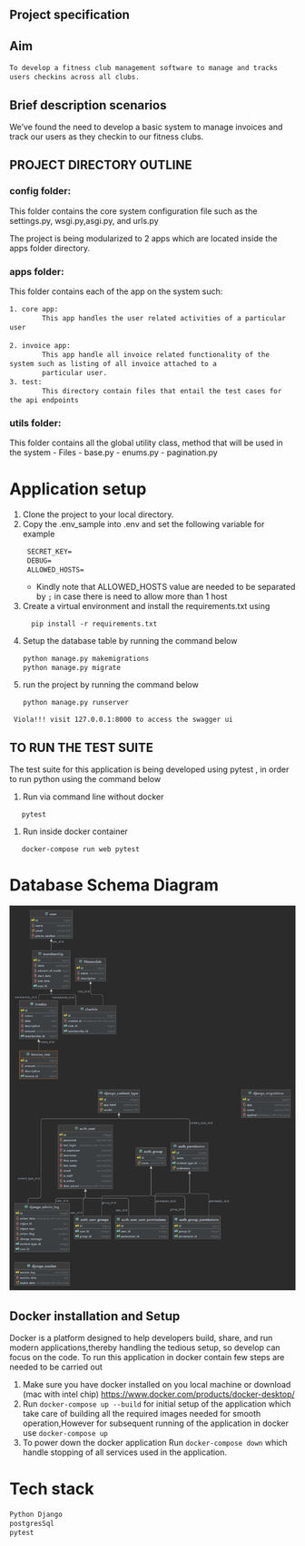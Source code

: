 ## Project specification

## Aim

    To develop a fitness club management software to manage and tracks users checkins across all clubs.

## Brief description scenarios

We’ve found the need to develop a basic system to manage invoices and track our users as they checkin to our fitness
clubs.

## PROJECT DIRECTORY OUTLINE

### config folder:

This folder contains the core system configuration file such as the settings.py, wsgi.py,asgi.py, and urls.py

The project is being modularized to 2 apps which are located inside the apps folder directory.

### apps folder:

This folder contains each of the app on the system such:

    1. core app: 
            This app handles the user related activities of a particular user

    2. invoice app: 
            This app handle all invoice related functionality of the system such as listing of all invoice attached to a 
            particular user.
    3. test:
            This directory contain files that entail the test cases for the api endpoints

### utils folder:

This folder contains all the global utility class, method that will be used in the system - Files - base.py - enums.py -
pagination.py

# Application setup

1. Clone the project to your local directory.
2. Copy the .env_sample into .env and set the following variable for example
   ```
    SECRET_KEY=
    DEBUG=
    ALLOWED_HOSTS=
    ```
    - Kindly note that ALLOWED_HOSTS value are needed to be separated by ``;`` in case there is need to allow more than
      1 host
3. Create a virtual environment and install the requirements.txt using
    ```
      pip install -r requirements.txt
   ```
4. Setup the database table by running the command below
    ```
   python manage.py makemigrations
   python manage.py migrate
   ```
5. run the project by running the command below
    ```
   python manage.py runserver
   ```

```
 Viola!!! visit 127.0.0.1:8000 to access the swagger ui
```

## TO RUN THE TEST SUITE

The test suite for this application is being developed using pytest , in order to run python using the command below

1. Run via command line without docker

```
   pytest
```

1. Run inside docker container

```
   docker-compose run web pytest
```

# Database Schema Diagram

![Database Diagram](database_schema.png)

## Docker installation and Setup

Docker is a platform designed to help developers build, share, and run modern applications,thereby handling the tedious
setup, so develop can focus on the code. To run this application in docker contain few steps are needed to be carried
out

1. Make sure you have docker installed on you local machine or download (mac with intel
   chip) https://www.docker.com/products/docker-desktop/
2. Run ``docker-compose up --build`` for initial setup of the application which take care of building all the required
   images needed for smooth operation,However for subsequent running of the application in docker
   use ``docker-compose up``
3. To power down the docker application Run ``docker-compose down`` which handle stopping of all services used in the
   application.

# Tech stack

    Python Django
    postgresSql
    pytest
